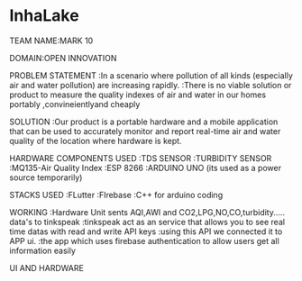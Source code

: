 # InhaLake
TEAM NAME:MARK 10

DOMAIN:OPEN INNOVATION

PROBLEM STATEMENT 
	:In a scenario where pollution of all kinds (especially air and water pollution) are increasing rapidly.
	:There is no viable 	solution or product to measure the quality indexes of air and water in our homes portably ,convineientlyand cheaply

SOLUTION 
	:Our product is a portable hardware and a mobile application that can be used to accurately monitor and report real-time air 	 and water quality of the location where hardware is kept.


HARDWARE COMPONENTS USED
	:TDS SENSOR
	:TURBIDITY SENSOR
	:MQ135-Air Quality Index
	:ESP 8266
	:ARDUINO UNO (its used as a power source temporarily)
	
STACKS USED
	:FLutter
	:FIrebase
	:C++ for arduino coding


WORKING
	:Hardware Unit sents AQI,AWI and CO2,LPG,NO,CO,turbidity..... data's to tinkspeak
	:tinkspeak act as an service that allows you to see real time datas with read and write API keys
	:using this API we connected it to APP ui.
	:the app which uses firebase authentication to allow users get all information easily
 

UI AND HARDWARE
